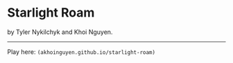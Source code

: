 # Starlight Roam

by Tyler Nykilchyk and Khoi Nguyen.

---

Play here: ```(akhoinguyen.github.io/starlight-roam)```
